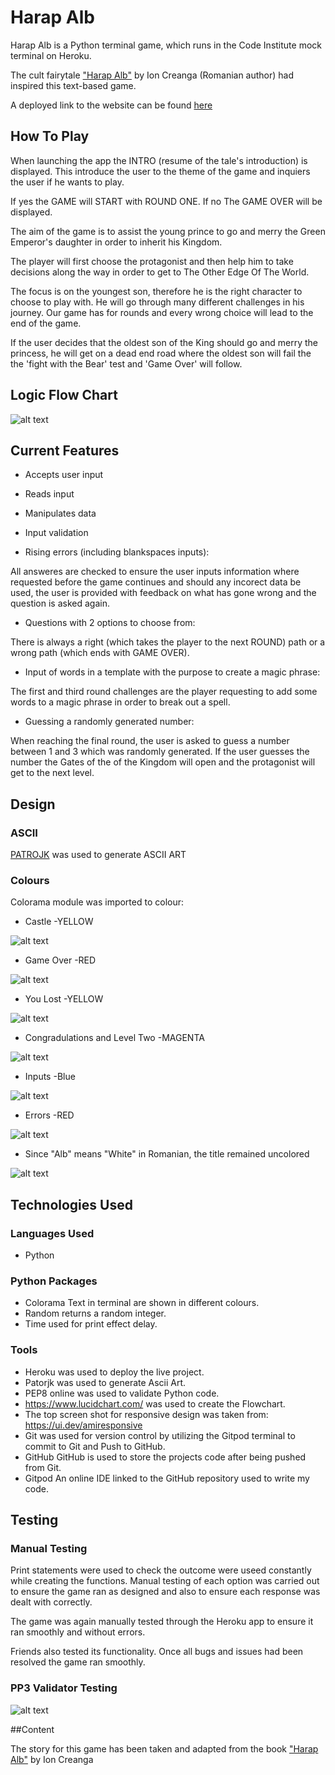 # Harap Alb


Harap Alb is a Python terminal game, which runs in the Code Institute mock terminal on Heroku.
 
The cult fairytale ["Harap Alb"](https://en.wikipedia.org/wiki/Harap_Alb#:~:text=Harap%20Alb%20in%20Romanian%20signifies,man%2C%20usually%20with%20dark%20features.) by Ion Creanga (Romanian author) had inspired this text-based  game.

A deployed link to the website can be found [here](https://harapalb.herokuapp.com/)


## How To Play

When launching the app the INTRO (resume of the tale's introduction) is displayed. This introduce the user to the theme of the game and inquiers the user if he wants to play.

 If yes the GAME will START with ROUND ONE. If no The GAME OVER will be displayed.
 
The aim of the game is to assist the young prince to go and merry the Green Emperor's daughter in order to inherit his Kingdom. 

The player will first choose the protagonist and then help him to take decisions along the way in order to get to The Other Edge Of The World.

The focus is on the youngest son, therefore he is the right character to choose to play with. He will go through many different challenges in his journey. Our game has for rounds and every wrong choice will lead to the end of the game.

If the user decides that the oldest son of the King should go and merry the princess, he will get on a dead end road where the oldest son will fail the the 'fight with the Bear' test and 'Game Over' will follow. 


## Logic Flow Chart
![alt text](/img/chart.png)


## Current Features


- Accepts user input

- Reads input 

- Manipulates data

- Input validation 

- Rising errors (including blankspaces inputs):

All answeres are checked to ensure the user inputs information where requested before the game continues and should any incorect data be used, the user is provided with feedback on what has gone wrong and the question is asked again.

- Questions with 2 options to choose from:

There is always a right (which takes the player to the next ROUND) path or a wrong path (which ends with GAME OVER).

- Input of words in a template with the purpose to create a magic phrase:

The first  and third round challenges are the player requesting to add some words to a magic phrase in order to break out a spell.

- Guessing a randomly generated number:

When reaching the final round, the user is asked to guess a number between 1 and 3 which was randomly generated. If the user guesses the number the Gates of the of the Kingdom will open and the protagonist will get to the next level. 


## Design

### ASCII 

[PATROJK](https://patorjk.com/software/taag/#p=display&f=Graffiti&t=THIS%20IS%20MY%20GAME) was used to generate ASCII ART 

### Colours
Colorama module was imported to colour:

- Castle -YELLOW

![alt text](/img/castle.png)

- Game Over -RED

![alt text](/img/game_over.png)

- You Lost -YELLOW

![alt text](/img/you_lost.png)

- Congradulations and Level Two -MAGENTA

![alt text](/img/level_two.png)

- Inputs -Blue

![alt text](/img/inputs.png)

- Errors -RED

![alt text](/img/errors.png)


- Since "Alb" means "White" in Romanian, the title remained uncolored

![alt text](/img/harap_alb.png)


## Technologies Used

### Languages Used
- Python

### Python Packages
- Colorama Text in terminal are shown in different colours.
- Random returns a random integer.
- Time used for print effect delay.

### Tools
- Heroku was used to deploy the live project.
- Patorjk was used to generate Ascii Art.
- PEP8 online was used to validate Python code.
- https://www.lucidchart.com/ was used to create the Flowchart.
- The top screen shot for responsive design was taken from: https://ui.dev/amiresponsive
- Git was used for version control by utilizing the Gitpod terminal to commit to Git and Push to GitHub.
- GitHub GitHub is used to store the projects code after being pushed from Git.
- Gitpod An online IDE linked to the GitHub repository used to write my code.


## Testing

### Manual Testing
Print statements were used to check the outcome were useed constantly while creating the functions. 
Manual testing of each option was carried out to ensure the game ran as designed and also to ensure each response was dealt with correctly. 

The game was again manually tested through the Heroku app to ensure it ran smoothly and without errors.

Friends also tested its functionality. Once all bugs and issues had been resolved the game ran smoothly.

### PP3 Validator Testing


![alt text](/img/pep8.png)


##Content

The story for this game has been taken and adapted from the book ["Harap Alb"](https://en.wikipedia.org/wiki/Harap_Alb#:~:text=Harap%20Alb%20in%20Romanian%20signifies,man%2C%20usually%20with%20dark%20features.) by Ion Creanga

